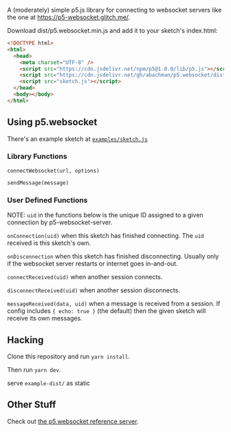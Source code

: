 A (moderately) simple p5.js library for connecting to websocket servers like the one at https://p5-websocket.glitch.me/.

Download dist/p5.websocket.min.js and add it to your sketch's index.html:

```html
<!DOCTYPE html>
<html>
  <head>
    <meta charset="UTF-8" />
    <script src="https://cdn.jsdelivr.net/npm/p5@1.0.0/lib/p5.js"></script>
    <script src="https://cdn.jsdelivr.net/gh/abachman/p5.websocket/dist/p5.websocket.min.js"></script>
    <script src="sketch.js"></script>
  </head>
  <body></body>
</html>
```

## Using p5.websocket

There's an example sketch at [`examples/sketch.js`](https://github.com/abachman/p5.websocket/blob/master/example/sketch.js)

### Library Functions

`connectWebsocket(url, options)`

`sendMessage(message)`

### User Defined Functions

NOTE: `uid` in the functions below is the unique ID assigned to a given connection by p5-websocket-server.

`onConnection(uid)` when this sketch has finished connecting. The `uid` received is this sketch's own.

`onDisconnection` when this sketch has finished disconnecting. Usually only if the websocket server restarts or internet goes in-and-out.

`connectReceived(uid)` when another session connects.

`disconnectReceived(uid)` when another session disconnects.

`messageReceived(data, uid)` when a message is received from a session. If config includes `{ echo: true }` (the default) then the given sketch will receive its own messages.

## Hacking

Clone this repository and run `yarn install`.

Then run `yarn dev`.

serve `example-dist/` as static

## Other Stuff

Check out [the p5.websocket reference server](https://github.com/abachman/p5-websocket-server/).
